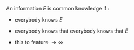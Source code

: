 
An information $E$ is common knowledge if :

- everybody knows $E$ 

- everybody knows that everybody knows that $E$

- this to feature $\rightarrow \infty$


